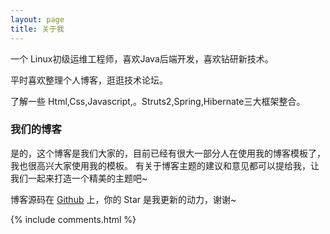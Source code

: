 ```yaml
---
layout: page
title: 关于我 
---
```


一个 Linux初级运维工程师，喜欢Java后端开发，喜欢钻研新技术。
<p>
平时喜欢整理个人博客，逛逛技术论坛。
<p>
了解一些 Html,Css,Javascript,。Struts2,Spring,Hibernate三大框架整合。

<p>

<h3> 我们的博客 </h3>  

<p>

是的，这个博客是我们大家的，目前已经有很大一部分人在使用我的博客模板了，我也很高兴大家使用我的模板。
有关于博客主题的建议和意见都可以提给我，让我们一起来打造一个精美的主题吧~ 

<p> 

博客源码在 <a target="_blank" href='https://github.com/Kingserch/kingserhc.github.io/'>Github</a> 上，你的 Star 是我更新的动力，谢谢~

<p> 

<p> 

<p> 


{% include comments.html %}

